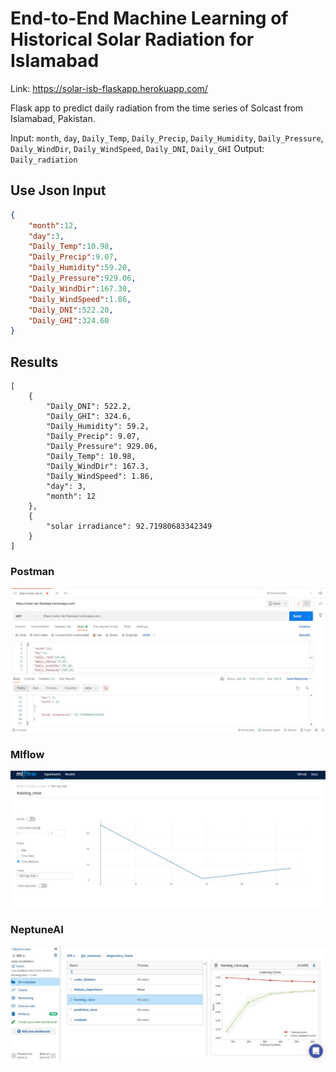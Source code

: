# End-to-End Machine Learning of Historical Solar Radiation for Islamabad

Link: https://solar-isb-flaskapp.herokuapp.com/



Flask app to predict daily radiation from the time series of Solcast from Islamabad, Pakistan.

Input: `month`, `day`, `Daily_Temp`, `Daily_Precip`, `Daily_Humidity`, `Daily_Pressure`, `Daily_WindDir`, `Daily_WindSpeed`, `Daily_DNI`, `Daily_GHI`
Output: `Daily_radiation`

## Use Json Input

```json
{
    "month":12,
    "day":3,
    "Daily_Temp":10.98,
    "Daily_Precip":9.07,
    "Daily_Humidity":59.20,
    "Daily_Pressure":929.06,
    "Daily_WindDir":167.30,
    "Daily_WindSpeed":1.86,
    "Daily_DNI":522.20,
    "Daily_GHI":324.60
}
```

## Results
```
[
    {
        "Daily_DNI": 522.2,
        "Daily_GHI": 324.6,
        "Daily_Humidity": 59.2,
        "Daily_Precip": 9.07,
        "Daily_Pressure": 929.06,
        "Daily_Temp": 10.98,
        "Daily_WindDir": 167.3,
        "Daily_WindSpeed": 1.86,
        "day": 3,
        "month": 12
    },
    {
        "solar irradiance": 92.71980683342349
    }
]
```

### Postman
![result1](results/postman_test.jpeg)
### Mlflow
![result2](results/mlflow2.jpeg)
### NeptuneAI
![result3](results/neptune.jpeg)
